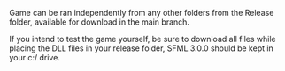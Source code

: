 Game can be ran independently from any other folders from the Release folder, available for download in the main branch. 

If you intend to test the game yourself, be sure to download all files while placing the DLL files in your release folder, SFML 3.0.0 should be kept in your c:/ drive.
